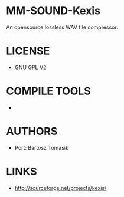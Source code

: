 MM-SOUND-Kexis
==============

An opensource lossless WAV file compressor.


LICENSE
===============
* GNU GPL V2

COMPILE TOOLS
===============
* 

AUTHORS
===============
* Port: Bartosz Tomasik

LINKS
===============
* http://sourceforge.net/projects/kexis/
